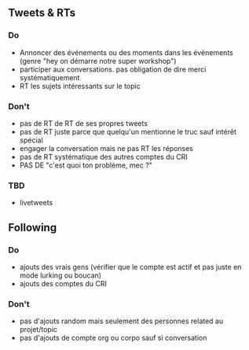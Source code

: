 ## Tweets & RTs

### Do

- Annoncer des événements ou des moments dans les événements (genre "hey on démarre notre super workshop")
- participer aux conversations. pas obligation de dire merci systématiquement
- RT les sujets intéressants sur le topic

### Don't

- pas de RT de RT de ses propres tweets
- pas de RT juste parce que quelqu'un mentionne le truc sauf intérêt spécial
- engager la conversation mais ne pas RT les réponses
- pas de RT systématique des autres comptes du CRI
- PAS DE "c'est quoi ton problème, mec ?"

### TBD

- livetweets

## Following

### Do

- ajouts des vrais gens (vérifier que le compte est actif et pas juste en mode lurking ou boucan)
- ajouts des comptes du CRI

### Don't

- pas d'ajouts random mais seulement des personnes related au projet/topic
- pas d'ajouts de compte org ou corpo sauf si conversation
